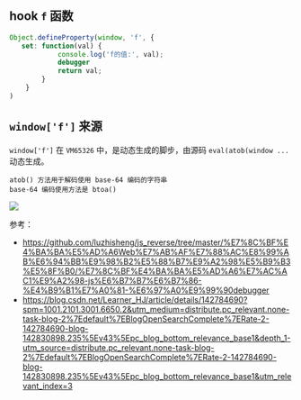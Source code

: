 ## hook `f` 函数

```js
Object.defineProperty(window, 'f', {
   set: function(val) {
            console.log('f的值:', val);
           	debugger
            return val;
        }
    }
)
```

## `window['f']` 来源

`window['f']` 在 `VM65326` 中，是动态生成的脚步，由源码 `eval(atob(window ...` 动态生成。

```
atob() 方法用于解码使用 base-64 编码的字符串
base-64 编码使用方法是 btoa()
```

![](https://gitee.com/zloooong/image_store/raw/master/img/202410241346922.png)


参考：

- https://github.com/luzhisheng/js_reverse/tree/master/%E7%8C%BF%E4%BA%BA%E5%AD%A6Web%E7%AB%AF%E7%88%AC%E8%99%AB%E6%94%BB%E9%98%B2%E5%88%B7%E9%A2%98%E5%B9%B3%E5%8F%B0/%E7%8C%BF%E4%BA%BA%E5%AD%A6%E7%AC%AC1%E9%A2%98-js%E6%B7%B7%E6%B7%86-%E4%B9%B1%E7%A0%81-%E6%97%A0%E9%99%90debugger
- https://blog.csdn.net/Learner_HJ/article/details/142784690?spm=1001.2101.3001.6650.2&utm_medium=distribute.pc_relevant.none-task-blog-2%7Edefault%7EBlogOpenSearchComplete%7ERate-2-142784690-blog-142830898.235%5Ev43%5Epc_blog_bottom_relevance_base1&depth_1-utm_source=distribute.pc_relevant.none-task-blog-2%7Edefault%7EBlogOpenSearchComplete%7ERate-2-142784690-blog-142830898.235%5Ev43%5Epc_blog_bottom_relevance_base1&utm_relevant_index=3
